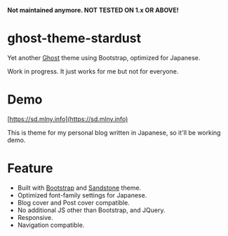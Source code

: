 **Not maintained anymore. NOT TESTED ON 1.x OR ABOVE!**

# ghost-theme-stardust
Yet another [Ghost](https://ghost.org) theme using Bootstrap, optimized for Japanese.

Work in progress. It just works for me but not for everyone.

# Demo

[https://sd.mlny.info](https://sd.mlny.info)

This is theme for my personal blog written in Japanese, so it'll be working demo.

# Feature

* Built with [Bootstrap](http://getbootstrap.com/) and [Sandstone](https://bootswatch.com/sandstone/) theme.
* Optimized font-family settings for Japanese.
* Blog cover and Post cover compatible.
* No additional JS other than Bootstrap, and JQuery.
* Responsive.
* Navigation compatible.
